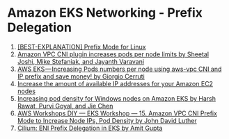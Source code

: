 <h1>Amazon EKS Networking - Prefix Delegation</h1>

1. [[BEST-EXPLANATION] Prefix Mode for Linux](https://aws.github.io/aws-eks-best-practices/networking/prefix-mode/index_linux/)
1. [Amazon VPC CNI plugin increases pods per node limits by Sheetal Joshi, Mike Stefaniak, and Jayanth Varavani ](https://aws.amazon.com/blogs/containers/amazon-vpc-cni-increases-pods-per-node-limits/)
1. [AWS EKS — Increasing Pods numbers per node using aws-vpc CNI and IP prefix and save money! by Giorgio Cerruti](https://medium.com/@giorgiodevops/increasing-pods-numbers-running-in-an-eks-nodeusing-aws-vpc-cni-and-ip-prefix-22b1d381014)
1. [Increase the amount of available IP addresses for your Amazon EC2 nodes](https://docs.aws.amazon.com/eks/latest/userguide/cni-increase-ip-addresses.html)
1. [Increasing pod density for Windows nodes on Amazon EKS by Harsh Rawat, Purvi Goyal, and Jie Chen](https://aws.amazon.com/blogs/containers/increasing-pod-density-for-windows-nodes-on-amazon-eks/)
1. [AWS Workshops DIY — EKS Workshop — 15. Amazon VPC CNI Prefix Mode to Increase Node IPs, Pod Density by John David Luther](https://medium.com/the-aws-way/aws-workshops-diy-eks-workshop-15-amazon-vpc-cni-prefix-mode-to-increase-node-ips-pod-density-e3b90c7a6d54)
1. [Cilium: ENI Prefix Delegation in EKS by Amit Gupta](https://medium.com/@amitmavgupta/cilium-support-for-eni-prefix-delegation-in-an-eks-cluster-feddf894160b)